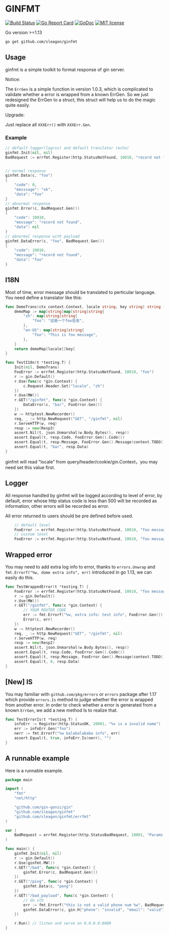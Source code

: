 # GINFMT


[![Build Status](https://travis-ci.org/sleagon/ginfmt.svg?branch=master)](https://travis-ci.org/sleagon/ginfmt)  [![Go Report Card](https://goreportcard.com/badge/github.com/sleagon/ginfmt)](https://goreportcard.com/report/github.com/sleagon/ginfmt)  [![GoDoc](https://godoc.org/github.com/sleagon/ginfmt?status.svg)](https://godoc.org/github.com/sleagon/ginfmt)  [![MIT license](https://img.shields.io/badge/license-MIT-brightgreen.svg)](https://opensource.org/licenses/MIT)


Go version >=1.13

```bash
go get github.com/sleagon/ginfmt
```

## Usage

ginfmt is a simple toolkit to format response of gin server.

Notice:

The `ErrGen` is a simple function in version 1.0.3, which is complicated to validate whether a error is wrapped from a
known ErrGen. So we just redesigned the ErrGen to a struct, this struct will help us to do the magic quite easily.

Upgrade:

Just replace all `XXXErr()` with `XXXErr.Gen`.

### Example

```GO
// default logger(logrus) and default translator (echo)
ginfmt.Init(nil, nil)
BadRequest := errfmt.Register(http.StatusNotFound, 10010, "record not found")


// normal response
ginfmt.Data(c, "foo")
{
	"code": 0,
	"messsage": "ok",
	"data": "foo"
}
// abnormal response
ginfmt.Error(c, BadRequest.Gen())
{
	"code": 10010,
	"message": "record not found",
	"data": nil
}
// abnormal response with payload
ginfmt.DataError(c, "foo", BadRequest.Gen())
{
	"code": 10010,
	"message": "record not found",
    "data": "foo"
}
```

## I18N

Most of time, error message should be translated to perticular language. You need define a translator like this:

```GO
func DemoTrans(ctx context.Context, locale string, key string) string {
	demoMap := map[string]map[string]string{
		"zh": map[string]string{
			"foo": "这是一个foo信息",
		},
		"en-US": map[string]string{
			"foo": "This is foo message",
		},
	}
	return demoMap[locale][key]
}

func TestI18n(t *testing.T) {
	Init(nil, DemoTrans)
	FooError := errfmt.Register(http.StatusNotFound, 10010, "foo")
	r := gin.Default()
	r.Use(func(c *gin.Context) {
		c.Request.Header.Set("locale", "zh")
	})
	r.Use(MW())
	r.GET("/ginfmt", func(c *gin.Context) {
		DataError(c, "bar", FooError.Gen())
	})
	w := httptest.NewRecorder()
	req, _ := http.NewRequest("GET", "/ginfmt", nil)
	r.ServeHTTP(w, req)
	resp := new(Resp3)
	assert.Nil(t, json.Unmarshal(w.Body.Bytes(), resp))
	assert.Equal(t, resp.Code, FooError.Gen().Code())
	assert.Equal(t, resp.Message, FooError.Gen().Message(context.TODO(), "zh"))
	assert.Equal(t, "bar", resp.Data)
}
```

ginfmt will read "locale" from query/header/cookie/gin.Context，you may need set this value first.

## Logger

All response handled by ginfmt will be logged according to level of error, by default, error whose http status code is 
less than 500 will be recorded as information, other errors will be recorded as error.

All error returned to users should be pre defined before used.

```GO
    // default level
	FooError := errfmt.Register(http.StatusNotFound, 10010, "foo message")
	// custom level
	FooError := errfmt.Register(http.StatusNotFound, 10010, "foo message", errfmt.LevelError)
``` 

## Wrapped error

You may need to add extra log info to error, thanks to `errors.Unwrap` and `fmt.Errorf("%w, dome extra info", err)`
introduced in go 1.13, we can easily do this.
```GO
func TestWrappedError(t *testing.T) {
	FooError := errfmt.Register(http.StatusNotFound, 10010, "foo message")
	r := gin.Default()
	r.Use(MW())
	r.GET("/ginfmt", func(c *gin.Context) {
		// YOUR ROUTER CODE
		err := fmt.Errorf("%w, extra info: test info", FooError.Gen())
		Error(c, err)
	})
	w := httptest.NewRecorder()
	req, _ := http.NewRequest("GET", "/ginfmt", nil)
	r.ServeHTTP(w, req)
	resp := new(Resp2)
	assert.Nil(t, json.Unmarshal(w.Body.Bytes(), resp))
	assert.Equal(t, resp.Code, FooError.Gen().Code())
	assert.Equal(t, resp.Message, FooError.Gen().Message(context.TODO(), ""))
	assert.Equal(t, 0, resp.Data)
}
```

## [New] IS

You may familiar with `github.com/pkg/errors` or `errors` package after 1.17 which provide `errors.Is` method to judge
whether the error is wrapped from another error. In order to check whether a error is generated from a known `ErrGen`,
we add a new method Is to realize that.

```go
func TestErrorIs(t *testing.T) {
	infoErr := Register(http.StatusOK, 20001, "%v is a invalid name")
	err := infoErr.Gen("foo")
	nerr := fmt.Errorf("%w balabalababa info", err)
	assert.Equal(t, true, infoErr.Is(nerr), "")
}
```

## A runnable example

Here is a runnable example.

```go
package main

import (
	"fmt"
	"net/http"

	"github.com/gin-gonic/gin"
	"github.com/sleagon/ginfmt"
	"github.com/sleagon/ginfmt/errfmt"
)

var (
	BadRequest = errfmt.Register(http.StatusBadRequest, 10001, "Params is invalid")
)

func main() {
	ginfmt.Init(nil, nil)
	r := gin.Default()
	r.Use(ginfmt.MW())
	r.GET("/bad", func(c *gin.Context) {
		ginfmt.Error(c, BadRequest.Gen())
	})
	r.GET("/ping", func(c *gin.Context) {
		ginfmt.Data(c, "pong")
	})
	r.GET("/bad_payload", func(c *gin.Context) {
		// do sth
		err := fmt.Errorf("this is not a valid phone num %w", BadRequest.Gen())
		ginfmt.DataError(c, gin.H{"phone": "invalid", "email": "valid"}, err)
	})

	r.Run() // listen and serve on 0.0.0.0:8080
}
```

